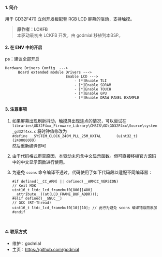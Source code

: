 #### 1. 简介

用于 GD32F470 立创开发板配套 RGB LCD 屏幕的驱动，支持触摸。

> **原作者：LCKFB**  
> 本驱动最初由 LCKFB 开发，由 godmial 移植到本BSP。

#### 2. 在 ENV 中的开启  
ps：建议全部开启  
```
Hardware Drivers Config  --->
      Board extended module Drivers --->
                            Enable LCD --->
                                - [*]Enable TLI
                                - [*]Enable SDRAM
                                - [*]Enable TOUCH
                                - [*]Enable GPU
                                - [*]Enable DRAW PANEL EXAMPLE
```

#### 3. 注意事项

1. 如果屏幕出现刷新抖动，触摸屏出现连点的情况，可以尝试在 `libraries\GD32F4xx_Firmware_Library\CMSIS\GD\GD32F4xx\Source\system_gd32f4xx.c` 将时钟值修改为  
   `#define __SYSTEM_CLOCK_240M_PLL_25M_HXTAL       (uint32_t)(240000000)`  
   然后重新编译即可

2. 由于代码格式审查原因，本驱动未包含中文显示函数。但可直接移植官方源码中的中文显示函数进行使用。

3. 为避免 `scons` 命令编译不通过，代码使用了如下代码段以适配不同编译器：
   ```
   #if defined(__CC_ARM) || defined(__ARMCC_VERSION)
   // Keil MDK
   uint16_t ltdc_lcd_framebuf0[800][480] __attribute__((at(LCD_FRAME_BUF_ADDR)));
   #elif defined(__GNUC__)
   // GCC (RT-Thread)
   uint16_t ltdc_lcd_framebuf0[10][10]; // 此行为避免 scons 编译错误而添加
   #endif
     


#### 4. 联系方式  

- 维护：godmial  
- 主页：<https://github.com/godmial>
